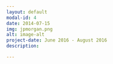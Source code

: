 ```yaml
---
layout: default
modal-id: 4
date: 2014-07-15
img: jpmorgan.png
alt: image-alt
project-date: June 2016 - August 2016
description: 

---
```

